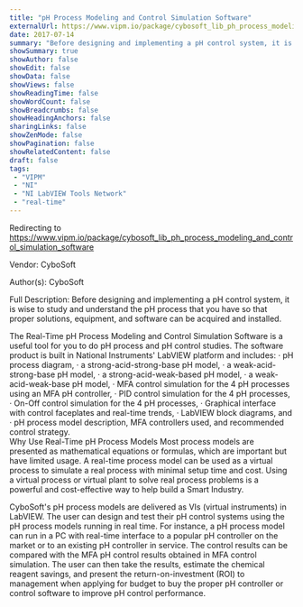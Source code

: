 ```yaml
---
title: "pH Process Modeling and Control Simulation Software"
externalUrl: https://www.vipm.io/package/cybosoft_lib_ph_process_modeling_and_control_simulation_software
date: 2017-07-14
summary: "Before designing and implementing a pH control system, it is wise to study and understand the pH process that you have so that proper solutions, equipment, and software can be acquired and installed."
showSummary: true
showAuthor: false
showEdit: false
showData: false
showViews: false
showReadingTime: false
showWordCount: false
showBreadcrumbs: false
showHeadingAnchors: false
sharingLinks: false
showZenMode: false
showPagination: false
showRelatedContent: false
draft: false
tags:
 - "VIPM"
 - "NI"
 - "NI LabVIEW Tools Network"
 - "real-time"
---
```


Redirecting to https://www.vipm.io/package/cybosoft_lib_ph_process_modeling_and_control_simulation_software

Vendor: CyboSoft

Author(s): CyboSoft
 
Full Description:
Before designing and implementing a pH control system, it is wise to study and understand the pH process that you have so that proper solutions, equipment, and software can be acquired and installed. 

The Real-Time pH Process Modeling and Control Simulation Software is a useful tool for you to do pH process and pH control studies.  The software product is built in National Instruments' LabVIEW platform and includes: 
·	pH process diagram, 
·	a strong-acid-strong-base pH model,
·	a weak-acid-strong-base pH model,
·	a strong-acid-weak-based pH model, 
·	a weak-acid-weak-base pH model, 
·	MFA control simulation for the 4 pH processes using an MFA pH controller, 
·	PID control simulation for the 4 pH processes, 
·	On-Off control simulation for the 4 pH processes, 
·	Graphical interface with control faceplates and real-time trends, 
·	LabVIEW block diagrams, and
·	pH process model description, MFA controllers used, and recommended control strategy.     
Why Use Real-Time pH Process Models
Most process models are presented as mathematical equations or formulas, which are important but have limited usage. A real-time process model can be used as a virtual process to simulate a real process with minimal setup time and cost.  Using a virtual process or virtual plant to solve real process problems is a powerful and cost-effective way to help build a Smart Industry. 

CyboSoft's pH process models are delivered as VIs (virtual instruments) in LabVIEW. The user can design and test their pH control systems using the pH process models running in real time. For instance, a pH process model can run in a PC with real-time interface to a popular pH controller on the market or to an existing pH controller in service. The control results can be compared with the MFA pH control results obtained in MFA control simulation.  The user can then take the results, estimate the chemical reagent savings, and present the return-on-investment (ROI) to management when applying for budget to buy the proper pH controller or control software to improve pH control performance.